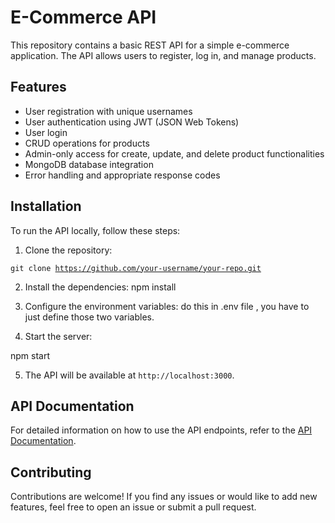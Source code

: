 # E-Commerce API

This repository contains a basic REST API for a simple e-commerce application. The API allows users to register, log in, and manage products.

## Features

- User registration with unique usernames
- User authentication using JWT (JSON Web Tokens)
- User login
- CRUD operations for products
- Admin-only access for create, update, and delete product functionalities
- MongoDB database integration
- Error handling and appropriate response codes

## Installation

To run the API locally, follow these steps:

1. Clone the repository:

<code>git clone https://github.com/your-username/your-repo.git</code>


2. Install the dependencies:
  npm install


3. Configure the environment variables:
do this in .env file , you have to just define those two variables.


4. Start the server:

npm start


5. The API will be available at `http://localhost:3000`.

## API Documentation

For detailed information on how to use the API endpoints, refer to the [API Documentation](https://docs.google.com/document/d/1OqSbAwOtgsFKgBXXd2mM8SfvFnqpwVQYz2VSg-q0Neo/edit?usp=sharing).

## Contributing

Contributions are welcome! If you find any issues or would like to add new features, feel free to open an issue or submit a pull request.





